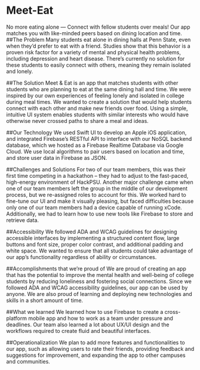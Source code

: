 # Meet-Eat
No more eating alone — Connect with fellow students over meals! Our app matches you with like-minded peers based on dining location and time.
##The Problem
Many students eat alone in dining halls at Penn State, even when they’d prefer to eat with a friend. Studies show that this behavior is a proven risk factor for a variety of mental and physical health problems, including depression and heart disease. There’s currently no solution for these students to easily connect with others, meaning they remain isolated and lonely.

##The Solution
Meet & Eat is an app that matches students with other students who are planning to eat at the same dining hall and time. We were inspired by our own experiences of feeling lonely and isolated in college during meal times. We wanted to create a solution that would help students connect with each other and make new friends over food. Using a simple, intuitive UI system enables students with similar interests who would have otherwise never crossed paths to share a meal and ideas.

##Our Technology
We used Swift UI to develop an Apple iOS application, and integrated Firebase’s RESTful API to interface with our NoSQL backend database, which we hosted as a Firebase Realtime Database via Google Cloud. We use local algorithms to pair users based on location and time, and store user data in Firebase as JSON.

##Challenges and Solutions
For two of our team members, this was their first time competing in a hackathon – they had to adjust to the fast-paced, high-energy environment of HackPSU. Another major challenge came when one of our team members left the group in the middle of our development process, but we re-assigned roles to account for this. We worked hard to fine-tune our UI and make it visually pleasing, but faced difficulties because only one of our team members had a device capable of running xCode. Additionally, we had to learn how to use new tools like Firebase to store and retrieve data.

##Accessibility
We followed ADA and WCAG guidelines for designing accessible interfaces by implementing a structured content flow, large buttons and font size, proper color contrast, and additional padding and white space. We wanted to ensure that all students could take advantage of our app’s functionality regardless of ability or circumstances. 

##Accomplishments that we’re proud of
We are proud of creating an app that has the potential to improve the mental health and well-being of college students by reducing loneliness and fostering social connections. Since we followed ADA and WCAG accessibility guidelines, our app can be used by anyone. We are also proud of learning and deploying new technologies and skills in a short amount of time.




##What we learned
We learned how to use Firebase to create a cross-platform mobile app and how to work as a team under pressure and deadlines. Our team also learned a lot about UX/UI design and the workflows required to create fluid and beautiful interfaces.

##Operationalization
We plan to add more features and functionalities to our app, such as allowing users to rate their friends, providing feedback and suggestions for improvement, and expanding the app to other campuses and communities.
